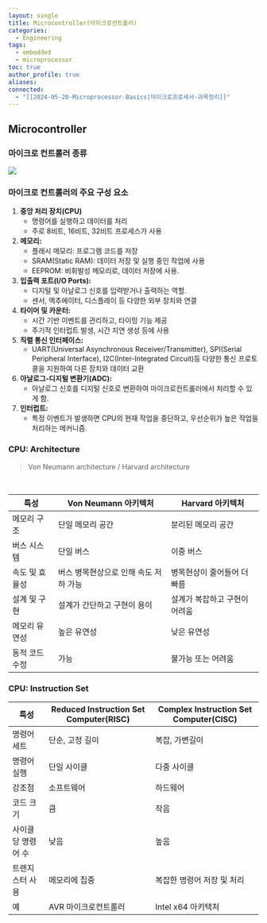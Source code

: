 ```yaml
---
layout: single
title: Microcontroller(마이크로컨트롤러)
categories:
  - Engineering
tags:
  - embedded
  - microprocessor
toc: true
author_profile: true
aliases: 
connected:
  - "[[2024-05-20-Microprocessor-Basics|마이크로프로세서-과목정리]]"
---
```

## Microcontroller
### **마이크로 컨트롤러 종류**
![](../../files/microcontrollers.png)
### 마이크로 컨트롤러의 주요 구성 요소
1. **중앙 처리 장치(CPU)**
	- 명령어를 실행하고 데이터를 처리
	- 주로 8비트, 16비트, 32비트 프로세스가 사용
2. **메모리:**
	- 플래시 메모리: 프로그램 코드를 저장
	- SRAM(Static RAM): 데이터 저장 및 실행 중인 작업에 사용
	- EEPROM: 비휘발성 메모리로, 데이터 저장에 사용.
3. **입출력 포트(I/O Ports):**
	- 디지털 및 아날로그 신호를 입력받거나 출력하는 역할.
	- 센서, 액추에이터, 디스플레이 등 다양한 외부 장치와 연결
4. **타이머 및 카운터:**
	- 시간 기반 이벤트를 관리하고, 타이밍 기능 제공
	- 주기적 인터럽트 발생, 시간 지연 생성 등에 사용
5. **직렬 통신 인터페이스:**
	- UART(Universal Asynchronous Receiver/Transmitter), SPI(Serial Peripheral Interface), I2C(Inter-Integrated Circuit)등 다양한 통신 프로토콜을 지원하여 다른 장치와 데이터 교환
6. **아날로그-디지털 변환기(ADC):**
	- 아날로그 신호를 디지털 신호로 변환하여 마이크로컨트롤러에서 처리할 수 있게 함.
7. **인터럽트:**
	- 특정 이벤트가 발생하면 CPU의 현재 작업을 중단하고, 우선순위가 높은 작업을 처리하는 메커니즘.

### CPU: Architecture
>Von Neumann architecture / Harvard architecture
<br/>

| 특성       | Von Neumann 아키텍처      | Harvard 아키텍처     |
| -------- | --------------------- | ---------------- |
| 메모리 구조   | 단일 메모리 공간             | 분리된 메모리 공간       |
| 버스 시스템   | 단일 버스                 | 이중 버스            |
| 속도 및 효율성 | 버스 병목현상으로 인해 속도 저하 가능 | 병목현상이 줄어들어 더 빠름  |
| 설계 및 구현  | 설계가 간단하고 구현이 용이       | 설계가 복잡하고 구현이 어려움 |
| 메모리 유연성  | 높은 유연성                | 낮은 유연성           |
| 동적 코드 수정 | 가능                    | 불가능 또는 어려움       |

### CPU: Instruction Set

| 특성          | Reduced Instruction Set Computer(RISC) | Complex Instruction Set Computer(CISC) |
| ----------- | -------------------------------------- | -------------------------------------- |
| 명령어 세트      | 단순, 고정 길이                              | 복잡, 가변길이                               |
| 명령어 실행      | 단일 사이클                                 | 다중 사이클                                 |
| 강조점         | 소프트웨어                                  | 하드웨어                                   |
| 코드 크기       | 큼                                      | 작음                                     |
| 사이클 당 명령어 수 | 낮음                                     | 높음                                     |
| 트랜지스터 사용    | 메모리에 집중                                | 복잡한 명령어 저장 및 처리                        |
| 예           | AVR 마이크로컨트롤러                           | Intel x64 아키택처                         |

